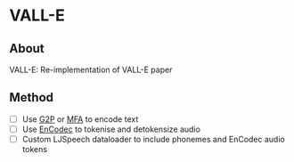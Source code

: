 # VALL-E

## About

VALL-E: Re-implementation of VALL-E paper

## Method

- [ ] Use [G2P](https://github.com/Kyubyong/g2p/) or [MFA](https://montreal-forced-aligner.readthedocs.io/) to encode text
- [ ] Use [EnCodec](https://github.com/facebookresearch/audiocraft) to
tokenise and detokensize audio
- [ ] Custom LJSpeech dataloader to include phonemes and EnCodec audio tokens